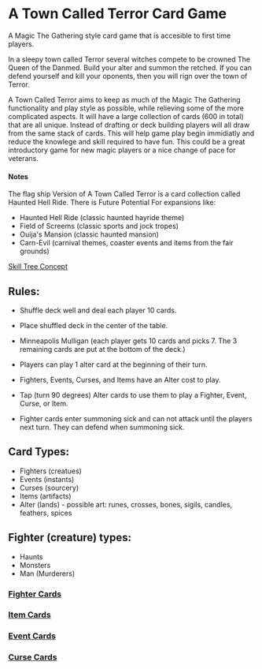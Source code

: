 # A Town Called Terror Card Game

A Magic The Gathering style card game that is accesible to first time players.

In a sleepy town called Terror several witches compete to be crowned The Queen of the Danmed.
Build your alter and summon the retched. If you can defend yourself and kill your oponents,
then you will rign over the town of Terror.

A Town Called Terror aims to keep as much of the Magic The Gathering functionality and play
style as possible, while relieving some of the more complicated aspects. It will have a large
collection of cards (600 in total) that are all unique. Instead of drafting or deck building
players will all draw from the same stack of cards. This will help game play begin immidiatly
and reduce the knowlege and skill required to have fun. This could be a great introductory game
for new magic players or a nice change of pace for veterans.

#### Notes
The flag ship Version of A Town Called Terror is a card collection called Haunted Hell Ride.
There is Future Potential For expansions like:
* Haunted Hell Ride (classic haunted hayride theme)
* Field of Screems (classic sports and jock tropes)
* Ouija's Mansion (classic haunted mansion)
* Carn-Evil (carnival themes, coaster events and items from the fair grounds)

[Skill Tree Concept](./skill_tree.md)

## Rules:
* Shuffle deck well and deal each player 10 cards.
* Place shuffled deck in the center of the table.
* Minneapolis Mulligan (each player gets 10 cards and picks 7. The 3 remaining cards are put
  at the bottom of the deck.)

* Players can play 1 alter card at the beginning of their turn.
* Fighters, Events, Curses, and Items have an Alter cost to play.
* Tap (turn 90 degrees) Alter cards to use them to play a Fighter, Event, Curse, or Item.
* Fighter cards enter summoning sick and can not attack until the players next turn. They can
  defend when summoning sick.

## Card Types:
* Fighters (creatues)
* Events (instants)
* Curses (sourcery)
* Items (artifacts)
* Alter (lands) - possible art: runes, crosses, bones, sigils, candles, feathers, spices

## Fighter (creature) types:
* Haunts
* Monsters
* Man (Murderers)

### [Fighter Cards](./fighter_cards.md)

### [Item Cards](./item_cards.md)

### [Event Cards](./event_cards.md)

### [Curse Cards](./curse_cards.md)
